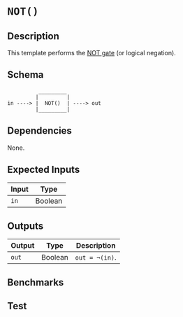 # `NOT()`

## Description

This template performs the [NOT gate](https://en.wikipedia.org/wiki/NOT_gate) (or logical negation). 
<!-- Output false if and only if the input is true -->

## Schema

```
          _________     
         |         |
in ----> |  NOT()  | ----> out
         |_________|     
```

## Dependencies

None.

## Expected Inputs

| Input   | Type    |
| -----   | -----   | 
| `in`    | Boolean |

## Outputs

| Output  | Type     | Description               |
| ------  | ------   | ----------      | 
| `out`   | Boolean  | `out = ¬(in)`. |

## Benchmarks 

## Test